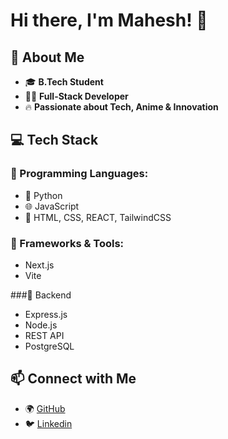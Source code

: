 # Hi there, I'm Mahesh! 👋

## 🚀 About Me

- 🎓 **B.Tech Student**
- 👨‍💻 **Full-Stack Developer**
- 🔥 **Passionate about Tech, Anime & Innovation**

## 💻 Tech Stack

### 🔹 Programming Languages:
- 🐍 Python
- 🌐 JavaScript
- 💎 HTML, CSS, REACT, TailwindCSS

### 🔹 Frameworks & Tools:
- Next.js
- Vite

###🔹 Backend
- Express.js
- Node.js
- REST API
- PostgreSQL
  
## 📫 Connect with Me

- 🌍 [GitHub](https://github.com/Mahesh2-3)
- 🐦 [Linkedin](https://www.linkedin.com/in/karna-mahesh-babu/)





<!---
Mahesh2-3/Mahesh2-3 is a ✨ special ✨ repository because its `README.md` (this file) appears on your GitHub profile.
You can click the Preview link to take a look at your changes.
--->
